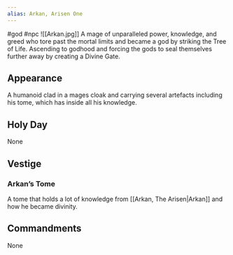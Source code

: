 ```yaml
---
alias: Arkan, Arisen One
---
```


#god #npc 
![[Arkan.jpg]]
A mage of unparalleled power, knowledge, and greed who tore past the mortal limits and became a god by striking the Tree of Life. Ascending to godhood and forcing the gods to seal themselves further away by creating a Divine Gate.

  

## Appearance

A humanoid clad in a mages cloak and carrying several artefacts including his tome, which has inside all his knowledge.



## Holy Day
None


## Vestige
### Arkan’s Tome

A tome that holds a lot of knowledge from [[Arkan, The Arisen|Arkan]] and how he became divinity.


## Commandments
None

  